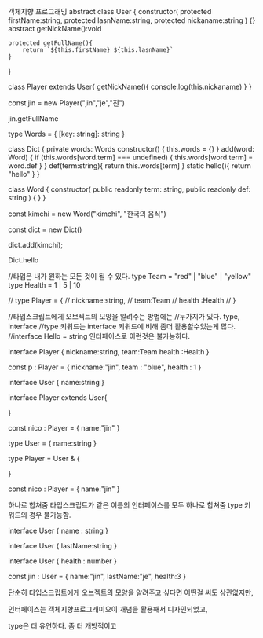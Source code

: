 객체지향 프로그래밍
abstract class User {
constructor(
protected firstName:string,
protected lasnName:string,
protected nickaname:string
) {}
abstract getNickName():void

    protected getFullName(){
        return `${this.firstName} ${this.lasnName}`
    }

}

class Player extends User{
getNickName(){
console.log(this.nickaname)
}
}

const jin = new Player("jin","je","진")

jin.getFullName

type Words = {
[key: string]: string
}

class Dict {
private words: Words
constructor() {
this.words = {}
}
add(word: Word) {
if (this.words[word.term] === undefined) {
this.words[word.term] = word.def
}
}
def(term:string){
return this.words[term]
}
static hello(){
return "hello"
}
}

class Word {
constructor(
public readonly term: string,
public readonly def: string
) { }
}

const kimchi = new Word("kimchi", "한국의 음식")

const dict = new Dict()

dict.add(kimchi);

Dict.hello

//타입은 내가 원하는 모든 것이 될 수 있다.
type Team = "red" | "blue" | "yellow"
type Health = 1 | 5 | 10

// type Player = {
// nickname:string,
// team:Team
// health :Health
// }

//타입스크립트에게 오브젝트의 모양을 알려주는 방법에는
//두가지가 있다. type, interface
//type 키워드는 interface 키워드에 비해 좀더 활용할수있는게 많다.
//interface Hello = string 인터페이스로 이런것은 불가능하다.

interface Player {
nickname:string,
team:Team
health :Health
}

const p : Player = {
nickname:"jin",
team : "blue",
health : 1
}

interface User {
name:string
}

interface Player extends User{

}

const nico : Player = {
name:"jin"
}

type User = {
name:string
}

type Player = User & {

}

const nico : Player = {
name:"jin"
}

하나로 합쳐줌
타입스크립트가 같은 이름의 인터페이스를 모두 하나로 합쳐줌
type 키워드의 경우 불가능함.

interface User {
name : string
}

interface User {
lastName:string
}

interface User {
health : number
}

const jin : User = {
name:"jin",
lastName:"je",
health:3
}

단순히 타입스크립트에게 오브젝트의 모양을 알려주고 싶다면 어떤걸 써도 상관없지만,

인터페이스는 객체지향프로그래미으이 개념을 활용해서
디자인되었고,

type은 더 유연하다.
좀 더 개방적이고
